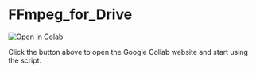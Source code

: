 # FFmpeg_for_Drive
<a href="https://colab.research.google.com/github/sudo-ken/Mega-to-Google-Drive/blob/master/Transfer_files_from_Mega_to_Google_Drive.ipynb" target="_parent\"><img src="https://colab.research.google.com/assets/colab-badge.svg" alt="Open In Colab"/></a>

Click the button above to open the Google Collab website and start using the script.
